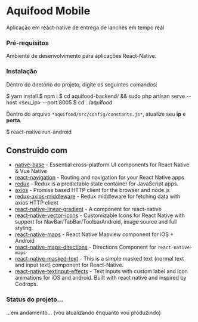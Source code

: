 # Aquifood Mobile

Aplicação em react-native de entrega de lanches em tempo real


### Pré-requisitos

Ambiente de desenvolvimento para aplicações React-Native.

### Instalação
Dentro do diretório do projeto, digite os seguintes comandos:

$ yarn install
$ npm i
$ cd aquifood-backend/ && sudo php artisan serve --host <seu_ip> --port 8005
$ cd ../aquifood

Dentro do arquivo ```*aquifood/src/config/constants.js*```, atualize seu **ip** e **porta**.

$ react-native run-android


## Construido com

* [native-base](https://nativebase.io/) - Essential cross-platform UI components for React Native & Vue Native
* [react-navigation](https://reactnavigation.org/) - Routing and navigation for your React Native apps
* [redux](https://redux.js.org/) - Redux is a predictable state container for JavaScript apps.
* [axios](https://github.com/axios/axios) - Promise based HTTP client for the browser and node.js
* [redux-axios-middleware](https://github.com/svrcekmichal/redux-axios-middleware) - Redux middleware for fetching data with axios HTTP client
* [react-native-linear-gradient](https://github.com/react-native-community/react-native-linear-gradient) - A <LinearGradient /> component for react-native
* [react-native-vector-icons](https://github.com/oblador/react-native-vector-icons) - Customizable Icons for React Native with support for NavBar/TabBar/ToolbarAndroid, image source and full styling.
* [react-native-maps](https://github.com/react-community/react-native-maps) - React Native Mapview component for iOS + Android
* [react-native-maps-directions](https://github.com/bramus/react-native-maps-directions) - Directions Component for `react-native-maps`
* [react-native-masked-text](https://github.com/benhurott/react-native-masked-text) - This is a simple masked text (normal text and input text) component for React-Native.
* [react-native-textinput-effects](https://github.com/halilb/react-native-textinput-effects) - Text inputs with custom label and icon animations for iOS and android. Built with react native and inspired by Codrops.




### Status do projeto...

...em andamento... (vou atualizando enquanto vou produzindo)
